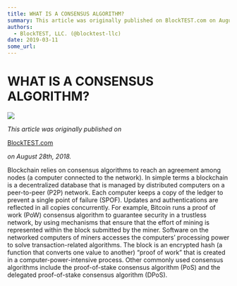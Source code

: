 ```yaml
---
title: WHAT IS A CONSENSUS ALGORITHM?
summary: This article was originally published on BlockTEST.com on August 28th, 2018. Blockchain relies on consensus algorithms to reach an agreement among nodes (a computer connected to the network). In simple terms a blockchain is a decentralized database that is managed by distributed computers on a peer-to-peer (P2P) network. Each computer keeps a copy of the ledger to prevent a single point of failure (SPOF). Updates and authentications are reflected in all copies concurrently. For example, Bitcoin
authors:
  - BlockTEST, LLC. (@blocktest-llc)
date: 2019-03-11
some_url: 
---
```


# WHAT IS A CONSENSUS ALGORITHM?


![](https://api.kauri.io:443/ipfs/QmQfoFA8ZjmBGA2p5rzEJfoWWdCNeZXcdVYAkokw7m4jrX)

 
_This article was originally published on_
  
[BlockTEST.com](https://blocktest.com/2018/08/28/what-is-a-consensus-algorithm/)
  
_on August 28th, 2018._
 
Blockchain relies on consensus algorithms to reach an agreement among nodes (a computer connected to the network). In simple terms a blockchain is a decentralized database that is managed by distributed computers on a peer-to-peer (P2P) network. Each computer keeps a copy of the ledger to prevent a single point of failure (SPOF). Updates and authentications are reflected in all copies concurrently.
For example, Bitcoin runs a proof of work (PoW) consensus algorithm to guarantee security in a trustless network, by using mechanisms that ensure that the effort of mining is represented within the block submitted by the miner. Software on the networked computers of miners accesses the computers’ processing power to solve transaction-related algorithms. The block is an encrypted hash (a function that converts one value to another) “proof of work” that is created in a computer-power-intensive process.
Other commonly used consensus algorithms include the proof-of-stake consensus algorithm (PoS) and the delegated proof-of-stake consensus algorithm (DPoS).
